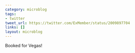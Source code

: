 ```yaml
---
category: microblog
tags:
- twitter
tweet_url: https://twitter.com/ExMember/status/2009897704
links: []
layout: microblog
---
```

Booked for Vegas!
